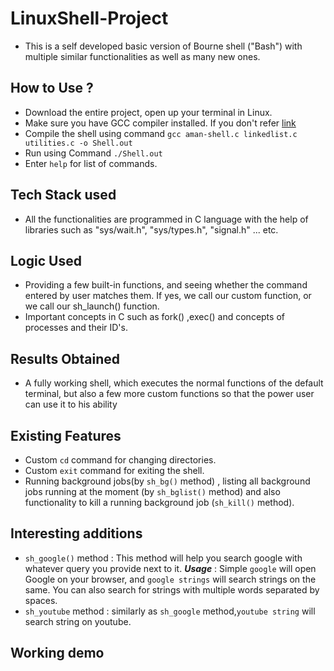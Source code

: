 # LinuxShell-Project
- This is a self developed basic version of Bourne shell ("Bash") with multiple similar functionalities as well as many new ones.

## How to Use ?
- Download the entire project, open up your terminal in Linux.
- Make sure you have GCC compiler installed. If you don't refer [link](https://linuxize.com/post/how-to-install-gcc-compiler-on-ubuntu-18-04/)
- Compile the shell using command `gcc aman-shell.c linkedlist.c utilities.c -o Shell.out`
- Run using Command `./Shell.out`
- Enter `help` for list of commands.

## Tech Stack used
- All the functionalities are programmed in C language with the help of libraries such as "sys/wait.h", "sys/types.h", "signal.h" ... etc.

## Logic Used
- Providing a few built-in functions, and seeing whether the command entered by user matches them. If yes, we call our custom function, or we call our sh_launch() function.
- Important concepts in C such as fork() ,exec() and concepts of processes and their ID's.

## Results Obtained
- A fully working shell, which executes the normal functions of the default terminal, but also a few more custom functions so that the power user can use it to his ability

## Existing Features
- Custom `cd` command for changing directories.
- Custom `exit` command for exiting the shell.
- Running background jobs(by `sh_bg()` method) , listing all background jobs running at the moment (by `sh_bglist()` method) and also functionality to kill a running background job (`sh_kill()` method).

## Interesting additions
- `sh_google()` method : This method will help you search google with whatever query you provide next to it. ***Usage*** : Simple `google` will open Google on your browser, and `google strings` will search strings on the same. You can also search for strings with multiple words separated by spaces.
- `sh_youtube` method : similarly as `sh_google` method,`youtube string` will search string on youtube.

## Working demo
